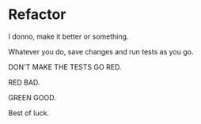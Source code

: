 # Refactor

I donno, make it better or something.

Whatever you do, save changes and run tests as you go.

DON'T MAKE THE TESTS GO RED.

RED BAD.

GREEN GOOD.

Best of luck.
